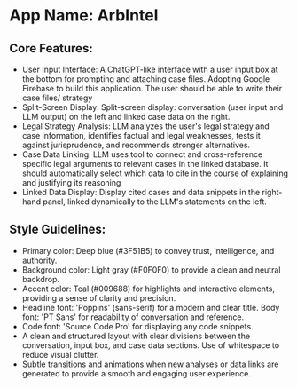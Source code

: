 # **App Name**: ArbIntel

## Core Features:

- User Input Interface: A ChatGPT-like interface with a user input box at the bottom for prompting and attaching case files. Adopting Google Firebase to build this application. The user should be able to write their case files/ strategy
- Split-Screen Display: Split-screen display: conversation (user input and LLM output) on the left and linked case data on the right.
- Legal Strategy Analysis: LLM analyzes the user's legal strategy and case information, identifies factual and legal weaknesses, tests it against jurisprudence, and recommends stronger alternatives.
- Case Data Linking: LLM uses tool to connect and cross-reference specific legal arguments to relevant cases in the linked database.  It should automatically select which data to cite in the course of explaining and justifying its reasoning
- Linked Data Display: Display cited cases and data snippets in the right-hand panel, linked dynamically to the LLM's statements on the left.

## Style Guidelines:

- Primary color: Deep blue (#3F51B5) to convey trust, intelligence, and authority.
- Background color: Light gray (#F0F0F0) to provide a clean and neutral backdrop.
- Accent color: Teal (#009688) for highlights and interactive elements, providing a sense of clarity and precision.
- Headline font: 'Poppins' (sans-serif) for a modern and clear title. Body font: 'PT Sans' for readability of conversation and reference.
- Code font: 'Source Code Pro' for displaying any code snippets.
- A clean and structured layout with clear divisions between the conversation, input box, and case data sections. Use of whitespace to reduce visual clutter.
- Subtle transitions and animations when new analyses or data links are generated to provide a smooth and engaging user experience.